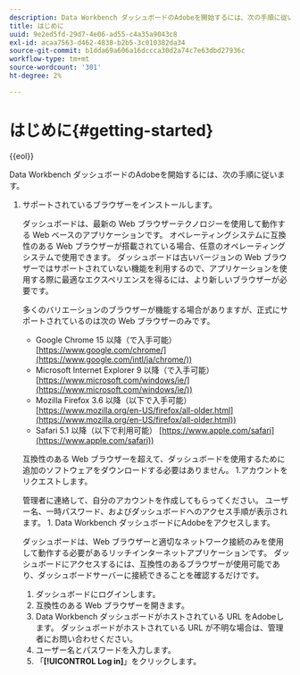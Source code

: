 ```yaml
---
description: Data Workbench ダッシュボードのAdobeを開始するには、次の手順に従います。
title: はじめに
uuid: 9e2ed5fd-29d7-4e06-ad55-c4a35a9043c8
exl-id: acaa7563-d462-4838-b2b5-3c010382da34
source-git-commit: b1dda69a606a16dccca30d2a74c7e63dbd27936c
workflow-type: tm+mt
source-wordcount: '301'
ht-degree: 2%

---
```


# はじめに{#getting-started}

{{eol}}

Data Workbench ダッシュボードのAdobeを開始するには、次の手順に従います。

1. サポートされているブラウザーをインストールします。

   ダッシュボードは、最新の Web ブラウザーテクノロジーを使用して動作する Web ベースのアプリケーションです。 オペレーティングシステムに互換性のある Web ブラウザーが搭載されている場合、任意のオペレーティングシステムで使用できます。 ダッシュボードは古いバージョンの Web ブラウザーではサポートされていない機能を利用するので、アプリケーションを使用する際に最適なエクスペリエンスを得るには、より新しいブラウザーが必要です。

   多くのバリエーションのブラウザーが機能する場合がありますが、正式にサポートされているのは次の Web ブラウザーのみです。

   * Google Chrome 15 以降（で入手可能） [https://www.google.com/chrome/](https://www.google.com/intl/ja/chrome/))
   * Microsoft Internet Explorer 9 以降（で入手可能） [https://www.microsoft.com/windows/ie/](https://www.microsoft.com/windows/ie/))
   * Mozilla Firefox 3.6 以降（以下で入手可能） [https://www.mozilla.org/en-US/firefox/all-older.html](https://www.mozilla.org/en-US/firefox/all-older.html))
   * Safari 5.1 以降（以下で利用可能） [https://www.apple.com/safari](https://www.apple.com/safari))

   互換性のある Web ブラウザーを超えて、ダッシュボードを使用するために追加のソフトウェアをダウンロードする必要はありません。 1.アカウントをリクエストします。

   管理者に連絡して、自分のアカウントを作成してもらってください。 ユーザー名、一時パスワード、およびダッシュボードへのアクセス手順が表示されます。 1. Data Workbench ダッシュボードにAdobeをアクセスします。

   ダッシュボードは、Web ブラウザーと適切なネットワーク接続のみを使用して動作する必要があるリッチインターネットアプリケーションです。 ダッシュボードにアクセスするには、互換性のあるブラウザーが使用可能であり、ダッシュボードサーバーに接続できることを確認するだけです。
   1. ダッシュボードにログインします。
   1. 互換性のある Web ブラウザーを開きます。
   1. Data Workbench ダッシュボードがホストされている URL をAdobeします。 ダッシュボードがホストされている URL が不明な場合は、管理者にお問い合わせください。
   1. ユーザー名とパスワードを入力します。
   1. 「**[!UICONTROL Log in]**」をクリックします。
